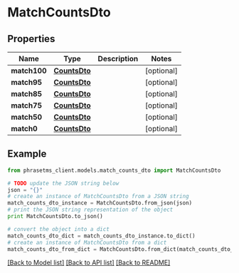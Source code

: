 # MatchCountsDto

## Properties

| Name         | Type                          | Description | Notes      |
| ------------ | ----------------------------- | ----------- | ---------- |
| **match100** | [**CountsDto**](CountsDto.md) |             | [optional] |
| **match95**  | [**CountsDto**](CountsDto.md) |             | [optional] |
| **match85**  | [**CountsDto**](CountsDto.md) |             | [optional] |
| **match75**  | [**CountsDto**](CountsDto.md) |             | [optional] |
| **match50**  | [**CountsDto**](CountsDto.md) |             | [optional] |
| **match0**   | [**CountsDto**](CountsDto.md) |             | [optional] |

## Example

```python
from phrasetms_client.models.match_counts_dto import MatchCountsDto

# TODO update the JSON string below
json = "{}"
# create an instance of MatchCountsDto from a JSON string
match_counts_dto_instance = MatchCountsDto.from_json(json)
# print the JSON string representation of the object
print MatchCountsDto.to_json()

# convert the object into a dict
match_counts_dto_dict = match_counts_dto_instance.to_dict()
# create an instance of MatchCountsDto from a dict
match_counts_dto_from_dict = MatchCountsDto.from_dict(match_counts_dto_dict)
```

[[Back to Model list]](../README.md#documentation-for-models) [[Back to API list]](../README.md#documentation-for-api-endpoints) [[Back to README]](../README.md)

